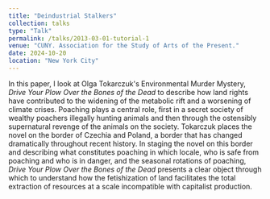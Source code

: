 ```yaml
---
title: "Deindustrial Stalkers"
collection: talks
type: "Talk"
permalink: /talks/2013-03-01-tutorial-1
venue: "CUNY. Association for the Study of Arts of the Present."
date: 2024-10-20
location: "New York City"
---
```


In this paper, I look at Olga Tokarczuk's Environmental Murder Mystery, _Drive Your Plow Over the Bones of the Dead_ to describe how land rights have contributed to the widening of the metabolic rift and a worsening of climate crises. Poaching plays a central role, first in a secret society of wealthy poachers illegally hunting animals and then through the ostensibly supernatural revenge of the animals on the society. Tokarczuk places the novel on the border of Czechia and Poland, a border that has changed dramatically throughout recent history. In staging the novel on this border and describing what constitutes poaching in which locale, who is safe from poaching and who is in danger, and the seasonal rotations of poaching, _Drive Your Plow Over the Bones of the Dead_ presents a clear object through which to understand how the fetishization of land facilitates the total extraction of resources at a scale incompatible with capitalist production. 
